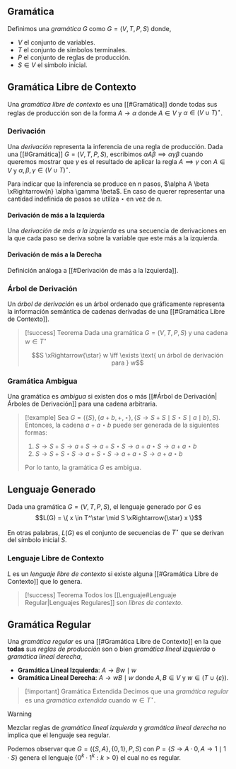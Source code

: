 ## Gramática
Definimos una *gramática* $G$ como $G=(V,T,P,S)$ donde,
- $V$ el conjunto de variables.
- $T$ el conjunto de símbolos terminales.
- $P$ el conjunto de reglas de producción.
- $S \in V$ el símbolo inicial.

## Gramática Libre de Contexto
Una *gramática libre de contexto* es una [[#Gramática]] donde todas sus reglas de producción son de la forma $A \rightarrow \alpha$ donde $A \in V$ y $\alpha \in (V \cup T)^\star$.

### Derivación
Una *derivación* representa la inferencia de una regla de producción. Dada una [[#Gramática]] $G=(V,T,P,S)$, escribimos $\alpha A \beta \implies \alpha \gamma \beta$ cuando queremos mostrar que $\gamma$ es el resultado de aplicar la regla $A \implies \gamma$ con $A \in V$ y $\alpha, \beta, \gamma \in (V \cup T)^\star$.

Para indicar que la inferencia se produce en $n$ pasos, $\alpha A \beta \xRightarrow{n} \alpha \gamma \beta$. En caso de querer representar una cantidad indefinida de pasos se utiliza $\star$ en vez de $n$.

#### Derivación de más a la Izquierda
Una *derivación de más a la izquierda* es una secuencia de derivaciones en la que cada paso se deriva sobre la variable que este más a la izquierda.

#### Derivación de más a la Derecha
Definición análoga a [[#Derivación de más a la Izquierda]].

### Árbol de Derivación
Un *árbol de derivación* es un árbol ordenado que gráficamente representa la información semántica de cadenas derivadas de una [[#Gramática Libre de Contexto]].

>[!success] Teorema 
>Dada una gramática $G=(V,T,P,S)$ y una cadena $w \in T^\star$
>
>$$S \xRightarrow{\star} w \iff \exists \text{ un árbol de derivación para } w$$

### Gramática Ambigua
Una gramática es *ambigua* si existen dos o más [[#Árbol de Derivación|Árboles de Derivación]] para una cadena arbitraria.

>[!example] 
>Sea $G=(\{S\}, \{a+b,+,\star\}, \{S \rightarrow S+S \mid S \star S \mid a \mid b\}, S)$. Entonces, la cadena $a + a \star b$ puede ser generada de la siguientes formas:
>1. $S \rightarrow S+S \rightarrow a + S \rightarrow a + S \star S \rightarrow a + a \star S \rightarrow a + a \star b$
>2. $S \rightarrow S + S \star S \rightarrow a + S \star S \rightarrow a + a \star S \rightarrow a + a \star b$
>
>Por lo tanto, la gramática $G$ es ambigua.

## Lenguaje Generado

Dada una gramática $G=(V,T,P,S)$, el lenguaje generado por $G$ es $$L(G) = \{ x \in T^\star \mid S \xRightarrow{\star} x \}$$

En otras palabras, $L(G)$ es el conjunto de secuencias de $T^\star$ que se derivan del símbolo inicial $S$.

### Lenguaje Libre de Contexto
$L$ es un *lenguaje libre de contexto* si existe alguna [[#Gramática Libre de Contexto]] que lo genera.

>[!success] Teorema
>Todos los [[Lenguaje#Lenguaje Regular|Lenguajes Regulares]] son *libres de contexto*.

## Gramática Regular
Una *gramática regular* es una [[#Gramática Libre de Contexto]] en la que __todas__ sus *reglas de producción* son o bien *gramática lineal izquierda* o *gramática lineal derecha*,
- **Gramática Lineal Izquierda**: $A \rightarrow Bw \mid w$
- **Gramática Lineal Derecha**: $A \rightarrow wB \mid w$
donde $A, B \in V$ y $w \in (T \cup \{\varepsilon\})$.

>[!important] Gramática Extendida 
>Decimos que una *gramática regular* es una *gramática extendida* cuando $w \in T^\star$.

>[!warning] 
>Mezclar reglas de *gramática lineal izquierda* y *gramática lineal derecha* no implica que el lenguaje sea regular.
>
>Podemos observar que $G=(\{S, A\}, \{0, 1\}, P, S)$ con $P = \{ S \rightarrow A \cdot 0 , A \rightarrow 1 \mid 1 \cdot S \}$ genera el lenguaje $\{ 0^k \cdot 1^k : k > 0 \}$ el cual no es regular.
>
